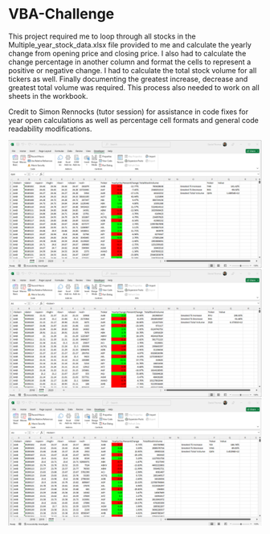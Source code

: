 # VBA-Challenge
This project required me to loop through all stocks in the Multiple_year_stock_data.xlsx file provided to me and calculate the yearly change from opening price and closing price. I also had to calculate the change percentage in another column and format the cells to represent a positive or negative change. I had to calculate the total stock volume for all tickers as well. Finally documenting the greatest increase, decrease and greatest total volume was required. This process also needed to work on all sheets in the workbook. 

Credit to Simon Rennocks (tutor session) for assistance in code fixes for year open calculations as well as percentage cell formats and general code readability modifications.

![alt text](2018.png)
![alt text](2019.png)
![alt text](2020.png)
